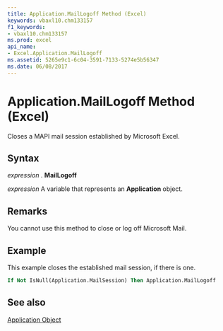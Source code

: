 ```yaml
---
title: Application.MailLogoff Method (Excel)
keywords: vbaxl10.chm133157
f1_keywords:
- vbaxl10.chm133157
ms.prod: excel
api_name:
- Excel.Application.MailLogoff
ms.assetid: 5265e9c1-6c04-3591-7133-5274e5b56347
ms.date: 06/08/2017
---
```



# Application.MailLogoff Method (Excel)

Closes a MAPI mail session established by Microsoft Excel.


## Syntax

 _expression_ . **MailLogoff**

 _expression_ A variable that represents an **Application** object.


## Remarks

You cannot use this method to close or log off Microsoft Mail.


## Example

This example closes the established mail session, if there is one.


```vb
If Not IsNull(Application.MailSession) Then Application.MailLogoff
```


## See also


[Application Object](Excel.Application(objec).md)

